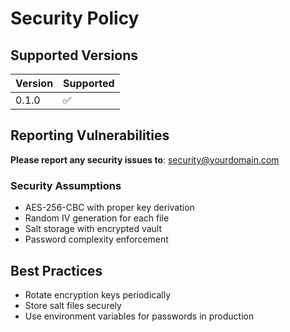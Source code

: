 # Security Policy

## Supported Versions
| Version | Supported          |
|---------| ------------------ |
| 0.1.0   | :white_check_mark: |

## Reporting Vulnerabilities

**Please report any security issues to**: security@yourdomain.com

### Security Assumptions
- AES-256-CBC with proper key derivation
- Random IV generation for each file
- Salt storage with encrypted vault
- Password complexity enforcement

## Best Practices
- Rotate encryption keys periodically
- Store salt files securely
- Use environment variables for passwords in production